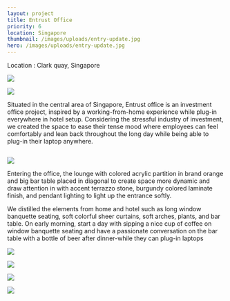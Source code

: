 ```yaml
---
layout: project
title: Entrust Office
priority: 6
location: Singapore
thumbnail: /images/uploads/entry-update.jpg
hero: /images/uploads/entry-update.jpg
---
```

Location : Clark quay, Singapore

![](/images/uploads/entry-update.jpg)

![](/images/uploads/lounge.jpg)

Situated in the central area of Singapore, Entrust office is an investment office project, inspired by a working-from-home experience while plug-in everywhere in hotel setup. Considering the stressful industry of investment, we created the space to ease their tense mood where employees can feel comfortably and lean back throughout the long day while being able to plug-in their laptop anywhere.

![]()

![](/images/uploads/meeting-room_jane-3-copcurtain.jpg)

Entering the office, the lounge with colored acrylic partition in brand orange and big bar table placed in diagonal to create space more dynamic and draw attention in with accent terrazzo stone, burgundy colored laminate finish, and pendant lighting to light up the entrance softly.

We distilled the elements from home and hotel such as long window banquette seating, soft colorful sheer curtains, soft arches, plants, and bar table. On early morning, start a day with sipping a nice cup of coffee on window banquette seating and have a passionate conversation on the bar table with a bottle of beer after dinner-while they can plug-in laptops

![](/images/uploads/manager-room.jpg)

![](/images/uploads/bathroom_1.jpg)

![](/images/uploads/elevation-updated-loungeside.jpg)

![](/images/uploads/elevation-2-jane-3.jpg)